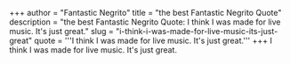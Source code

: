 +++
author = "Fantastic Negrito"
title = "the best Fantastic Negrito Quote"
description = "the best Fantastic Negrito Quote: I think I was made for live music. It's just great."
slug = "i-think-i-was-made-for-live-music-its-just-great"
quote = '''I think I was made for live music. It's just great.'''
+++
I think I was made for live music. It's just great.
